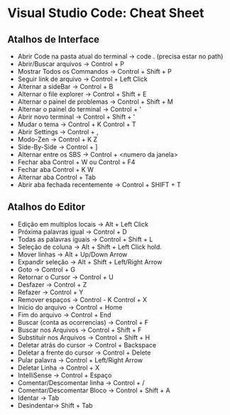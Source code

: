 # Visual Studio Code: Cheat Sheet

## Atalhos de Interface
- Abrir Code na pasta atual do terminal -> code . (precisa estar no path)
- Abrir/Buscar arquivos -> Control + P
- Mostrar Todos os Commandos -> Control + Shift + P
- Seguir link de arquivo -> Control + Left Click
- Alternar a sideBar -> Control + B
- Alternar o file explorer -> Control + Shift + E
- Alternar o painel de problemas -> Control + Shift + M
- Alternar o painel do terminal -> Control + '
- Abrir novo terminal -> Control + Shift + '
- Mudar o tema -> Control + K Control + T
- Abrir Settings -> Control + ,
- Modo-Zen -> Control + K Z
- Side-By-Side -> Control + ]
- Alternar entre os SBS -> Control + \<numero da janela>
- Fechar aba Control + W ou Control + F4
- Fechar aba Control + K W
- Alternar aba Control + Tab
- Abrir aba fechada recentemente -> Control + SHIFT + T

## Atalhos do Editor
- Edição em multiplos locais -> Alt + Left Click
- Próxima palavras igual -> Control + D
- Todas as palavras iguais -> Control + Shift + L
- Seleção de coluna -> Alt + Shift + Left Click hold.
- Mover linhas -> Alt + Up/Down Arrow
- Expandir seleção -> Alt + Shift + Left/Right Arrow
- Goto -> Control + G 
- Retornar o Cursor -> Control + U
- Desfazer -> Control + Z
- Refazer -> Control + Y
- Remover espaços -> Control - K Control + X
- Inicio do arquivo -> Control + Home
- Fim do arquivo -> Control + End
- Buscar (conta as ocorrencias) -> Control +  F
- Buscar nos Arquivos -> Control + Shift + F
- Substituir nos Arquivos -> Control + Shift + H
- Deletar atrás do cursor -> Control + Backspace
- Deletar a frente do cursor -> Control + Delete
- Pular palavra -> Control + Left/Right Arrow
- Deletar Linha -> Control + X
- IntelliSense -> Control + Espaço
- Comentar/Descomentar linha -> Control + /
- Comentar/Descomentar Bloco -> Control + Shift + A
- Identar -> Tab
- Desindentar-> Shift + Tab
